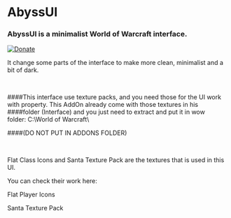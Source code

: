 # AbyssUI
### AbyssUI is a minimalist World of Warcraft interface.

[![Donate](https://img.shields.io/badge/Donate-PayPal-green.svg)](https://www.paypal.com/cgi-bin/webscr?cmd=_s-xclick&hosted_button_id=2HA68SU9NYVGU)

It change some parts of the interface to make more clean, minimalist and a bit of dark.

 

####This interface use texture packs, and you need those for the UI work with property. This AddOn already come with those textures in his ####folder (Interface) and you just need to extract and put it in wow folder: C:\World of Warcraft\

####(DO NOT PUT IN ADDONS FOLDER)

 

Flat Class Icons and Santa Texture Pack are the textures that is used in this UI. 

You can check their work here:

Flat Player Icons

Santa Texture Pack
